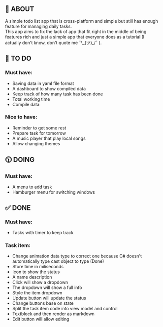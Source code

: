 ## 📖 ABOUT
A simple todo list app that is cross-platform and simple but still has enough feature for managing daily tasks.</br>
This app aims to fix the lack of app that fit right in the middle of being features rich and just a simple app that everyone does as a tutorial (I actually don't know, don't quote me ¯\\\_(ツ)_/¯ ). </br>

## 🎯 TO DO
### Must have:
- Saving data in yaml file format
- A dashboard to show compiled data
- Keep track of how many task has been done
- Total working time
- Compile data

### Nice to have:
- Reminder to get some rest
- Prepare task for tomorrow
- A music player that play local songs
- Allow changing themes

## 🕦 DOING
### Must have:
- A menu to add task
- Hamburger menu for switching windows

## ✅ DONE
### Must have:
- Tasks with timer to keep track

### Task item:
- Change animation data type to correct one because C# doesn't automatically type cast object to type (Done)
- Store time in miliseconds
- Icon to show the status
- A name description
- Click will show a dropdown
- The dropdown will show a full info
- Style the item dropdown
- Update button will update the status
- Change buttons base on state
- Split the task item code into view model and control
- Textblock and then render as markdown
- Edit button will allow editing
